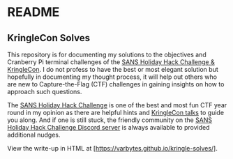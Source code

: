 README
======

KringleCon Solves
------------------

This repository is for documenting my solutions to the objectives and Cranberry Pi terminal challenges of the [SANS Holiday Hack Challenge & KringleCon](https://www.sans.org/holidayhack/). I do not profess to have the best or most elegant solution but hopefully in documenting my thought process, it will help out others who are new to Capture-the-Flag (CTF) challenges in gaining insights on how to approach such questions.

The [SANS Holiday Hack Challenge](https://kringlecon.com/) is one of the best and most fun CTF year round in my opinion as there are helpful hints and [KringleCon talks](https://www.youtube.com/KringleCon) to guide you along. And if one is still stuck, the friendly community on the [SANS Holiday Hack Challenge Discord server](https://discord.gg/Wbmx92rWW3) is always available to provided additional nudges.

View the write-up in HTML at [https://varbytes.github.io/kringle-solves/].
